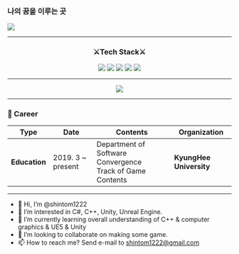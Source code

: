 ### 나의 꿈을 이루는 곳
<img src="https://capsule-render.vercel.app/api?type=waving&color=gradient&fontcolor=white&height=300&section=header&text=DongminShin&animation=twinkling&fontSize=90&fontAlignY=40"/>

***

<h3 align="center">
  ⚔️Tech Stack⚔️
</h3>


<p align="center">
  <img src="https://img.shields.io/badge/Python-3766AB?style=flat-square&logo=Python&logoColor=white"/>
  <img src="https://img.shields.io/badge/C++-00599C?style=flat-square&logo=C%2B%2B&logoColor=white"/>
  <img src="https://img.shields.io/badge/C Sharp-239120?style=flat-square&logo=C Sharp&logoColor=white"/>
  <img src="https://img.shields.io/badge/Unity-000000?style=flat-square&logo=Unity&logoColor=white"/>
  <img src="https://img.shields.io/badge/Unreal Engine 5-313131?style=flat-square&logo=UnrealEngine&logoColor=white"/>
</p>

***

<p align="center">
  <a href="https://hits.seeyoufarm.com"><img src="https://hits.seeyoufarm.com/api/count/incr/badge.svg?url=https%3A%2F%2Fgithub.com%2Fshintom1222&count_bg=%2365DDDF&title_bg=%235E95ED&icon=github.svg&icon_color=%23E7E7E7&title=hits&edge_flat=false"/>
  </a>
</p>

***

### :purple_heart: Career

| **Type**      | **Date**          | **Contents**                                                 | **Organization**        |
|---------------|-------------------|--------------------------------------------------------------|-------------------------|
| **Education** | 2019. 3 ~ present | Department of Software Convergence<br>Track of Game Contents | **KyungHee University** |

***

- 👋 Hi, I’m @shintom1222
- 👀 I’m interested in C#, C++, Unity, Unreal Engine.
- 🌱 I’m currently learning overall understanding of C++ & computer graphics & UE5 & Unity
- 💞️ I’m looking to collaborate on making some game.
- 📫 How to reach me? Send e-mail to shintom1222@gmail.com

<!---
shintom1222/shintom1222 is a ✨ special ✨ repository because its `README.md` (this file) appears on your GitHub profile.
You can click the Preview link to take a look at your changes.
--->
